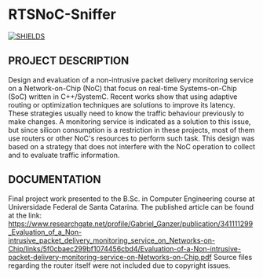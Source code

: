 # RTSNoC-Sniffer
[![SHIELDS](https://img.shields.io/badge/development-completed-green)](https://shields.io/)


## PROJECT DESCRIPTION

Design and evaluation of a non-intrusive packet delivery monitoring service on a Network-on-Chip (NoC) that focus on real-time Systems-on-Chip (SoC) written in C++/SystemC. Recent works show that using adaptive routing or optimization techniques are solutions to improve its latency. These strategies usually need to know the traffic behaviour previously to make changes. A monitoring service is indicated as a solution to this issue, but since silicon consumption is a restriction in these projects, most of them use routers or other NoC's resources to perform such task. This design was based on a strategy that does not interfere with the NoC operation to collect and to evaluate traffic information.

## DOCUMENTATION

Final project work presented to the B.Sc. in Computer Engineering course at Universidade Federal de Santa Catarina. The published article can be found at the link: https://www.researchgate.net/profile/Gabriel_Ganzer/publication/341111299_Evaluation_of_a_Non-intrusive_packet_delivery_monitoring_service_on_Networks-on-Chip/links/5f0cbaec299bf1074456cbd4/Evaluation-of-a-Non-intrusive-packet-delivery-monitoring-service-on-Networks-on-Chip.pdf
Source files regarding the router itself were not included due to copyright issues.
